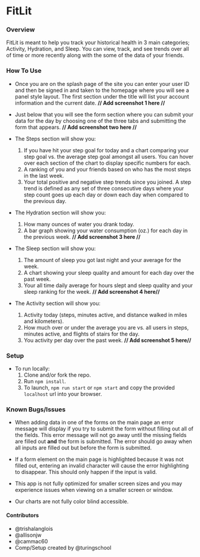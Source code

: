 # FitLit

### Overview

FitLit is meant to help you track your historical health in 3 main categories; Activity, Hydration, and Sleep. You can
view, track, and see trends over all of time or more recently along with the some of the data of your friends.
### How To Use

- Once you are on the splash page of the site you can enter your user ID and then be signed in and taken to the homepage where you will see a panel style layout. The first section under the title will list your account information and the current date.
**// Add screenshot 1 here //**

- Just below that you will see the form section where you can submit your data for the day by choosing one of the three tabs and submitting the form that appears.
**// Add screenshot two here //**

- The Steps section will show you:
    1. If you have hit your step goal for today and a chart comparing your step goal vs. the average step goal amongst all users. You can hover over each section of the chart to display specific numbers for each.
    2. A ranking of you and your friends based on who has the most steps in the last week.
    3. Your total positive and negative step trends since you joined. A step trend is defined as any set of three consecutive days where your step count goes up each day or down each day when compared to the previous day.

- The Hydration section will show you:
    1. How many ounces of water you drank today.
    2. A bar graph showing your water consumption (oz.) for each day in the previous week.
**// Add screenshot 3 here //**

- The Sleep section will show you:
    1. The amount of sleep you got last night and your average for the week.
    2. A chart showing your sleep quality and amount for each day over the past week.
    3. Your all time daily average for hours slept and sleep quality and your sleep ranking for the week.
**// Add screenshot 4 here//**

- The Activity section will show you:
    1. Activity today (steps, minutes active, and distance walked in miles and kilometers).
    2. How much over or under the average you are vs. all users in steps, minutes active, and flights of stairs for the day.
    3. You activity per day over the past week.
**// Add screenshot 5 here//**

### Setup

- To run locally:
    1. Clone and/or fork the repo.
    2. Run `npm install`.
    3. To launch, `npm run start` or `npm start` and copy the provided `localhost` url into your browser.

### Known Bugs/Issues

  - When adding data in one of the forms on the main page an error message will display if you try to submit the form without filling out all of the fields. This error message will not go away until the missing fields are filled out **and** the form is submitted. The error should go away when all inputs are filled out but before the form is submitted.

  - If a form element on the main page is highlighted because it was not filled out, entering an invalid character will cause the error highlighting to disappear. This should only happen if the input is valid.

  - This app is not fully optimized for smaller screen sizes and you may experience issues when viewing on a smaller screen or window.

  - Our charts are not fully color blind accessible.

#### Contributors

  - @trishalanglois
  - @allisonjw
  - @cammac60
  - Comp/Setup created by @turingschool
